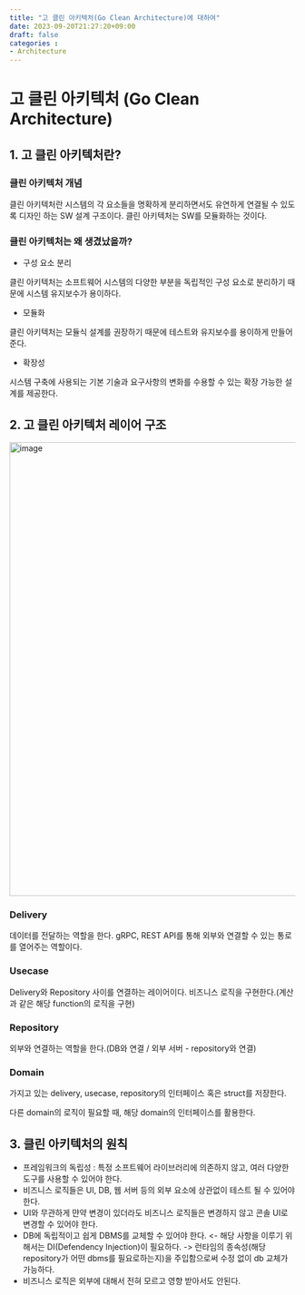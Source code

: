 ```yaml
---
title: "고 클린 아키텍처(Go Clean Architecture)에 대하여"
date: 2023-09-20T21:27:20+09:00
draft: false
categories :
- Architecture
---
```


# 고 클린 아키텍처 (Go Clean Architecture)
## 1. 고 클린 아키텍처란?
### 클린 아키텍처 개념
클린 아키텍처란 시스템의 각 요소들을 명확하게 분리하면서도 유연하게 연결될 수 있도록 디자인 하는 SW 설계 구조이다. 클린 아키텍처는 SW를 모듈화하는 것이다.

### 클린 아키텍처는 왜 생겼났을까?
- 구성 요소 분리

클린 아키텍처는 소프트웨어 시스템의 다양한 부분을 독립적인 구성 요소로 분리하기 때문에 시스템 유지보수가 용이하다.

- 모듈화

클린 아키텍처는 모듈식 설계를 권장하기 때문에 테스트와 유지보수를 용이하게 만들어 준다.

- 확장성

시스템 구축에 사용되는 기본 기술과 요구사항의 변화를 수용할 수 있는 확장 가능한 설계를 제공한다.

## 2. 고 클린 아키텍처 레이어 구조
<img width="800" alt="image" src="https://github.com/yumin00/blog/assets/130362583/81336224-83ce-4dea-9fc3-42fd57d6d36e">

### Delivery
데이터를 전달하는 역할을 한다. gRPC, REST API를 통해 외부와 연결할 수 있는 통로를 열어주는 역할이다.

### Usecase
Delivery와 Repository 사이를 연결하는 레이어이다. 비즈니스 로직을 구현한다.(계산과 같은 해당 function의 로직을 구현) 

### Repository
외부와 연결하는 역할을 한다.(DB와 연결 / 외부 서버 - repository와 연결)

### Domain
가지고 있는 delivery, usecase, repository의 인터페이스 혹은 struct를 저장한다.

다른 domain의 로직이 필요할 때, 해당 domain의 인터페이스를 활용한다.


## 3. 클린 아키텍처의 원칙
- 프레임워크의 독립성 : 특정 소프트웨어 라이브러리에 의존하지 않고, 여러 다양한 도구를 사용할 수 있어야 한다.
- 비즈니스 로직들은 UI, DB, 웹 서버 등의 외부 요소에 상관없이 테스트 될 수 있어야 한다.
- UI와 무관하게 먄약 변경이 있더라도 비즈니스 로직들은 변경하지 않고 콘솔 UI로 변경할 수 있어야 한다.
- DB에 독립적이고 쉽게 DBMS를 교체할 수 있어야 한다. <- 해당 사항을 이루기 위해서는 DI(Defendency Injection)이 필요하다. -> 런타임의 종속성(해당 repository가 어떤 dbms를 필요로하는지)을 주입함으로써 수정 없이 db 교체가 가능하다. 
- 비즈니스 로직은 외부에 대해서 전혀 모르고 영향 받아서도 안된다.